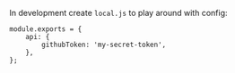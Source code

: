 In development create `local.js` to play around with config:

```
module.exports = {
    api: {
        githubToken: 'my-secret-token',
    },
};
```
